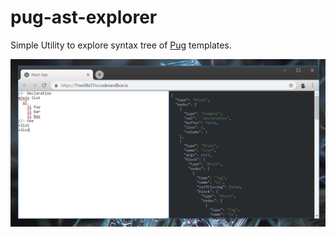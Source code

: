 # pug-ast-explorer

Simple Utility to explore syntax tree of [Pug](https://pugjs.org) templates.

![Screenshot](https://raw.githubusercontent.com/lorefnon/pug-ast-explorer/master/pug-ast-explorer-screenshot.PNG)
